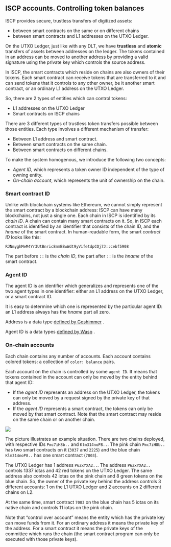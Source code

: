 ## ISCP accounts. Controlling token balances

ISCP provides secure, trustless transfers of digitized assets:

- between smart contracts on the same or on different chains
- between smart contracts and L1 addresses on the UTXO Ledger.

On the UTXO Ledger, just like with any DLT, we have **trustless** and **atomic**
transfers of assets between addresses on the ledger. The tokens contained in an
address can be moved to another address by providing a valid signature using the
private key which controls the source address.

In ISCP, the smart contracts which reside on chains are also owners of their
tokens. Each smart contract can receive tokens that are transferred to it and
can send tokens that it controls to any other owner, be it another smart
contract, or an ordinary L1 address on the UTXO Ledger.

So, there are 2 types of entities which can control tokens:

* L1 addresses on the UTXO Ledger
* Smart contracts on ISCP chains

There are 3 different types of trustless token transfers possible between those
entities. Each type involves a different mechanism of transfer:

* Between L1 address and smart contract.
* Between smart contracts on the same chain.
* Between smart contracts on different chains.

To make the system homogenous, we introduce the following two concepts:

* _Agent ID_, which represents a token owner ID independent of the type of
  owning entity.
* _On-chain account_, which represents the unit of ownership on the chain.

### Smart contract ID

Unlike with blockchain systems like Ethereum, we cannot simply represent the
smart contract by a blockchain address: ISCP can have many blockchains, not just
a single one. Each chain in ISCP is identified by its _chain ID_. A chain can
contain many smart contracts on it. So, in ISCP each contract is identified by
an identifier that consists of the chain ID, and the _hname_ of the smart
contract. In human-readable form, the smart _contract ID_ looks like this:

```
RJNmyghMeM4Yr3UtBnric8mmBBwWdt9yVifetdpCQj7J::cebf5908
```

The part before `::` is the _chain ID_, the part after `::` is the _hname_ of
the smart contract.

### Agent ID

The agent ID is an identifier which generalizes and represents one of the two
agent types in one identifier: either an L1 address on the UTXO Ledger, or a
smart contract ID.

It is easy to determine which one is represented by the particular agent ID: an
L1 address always has the _hname_ part all zero.

Address is a data type
[defined by Goshimmer](https://github.com/iotaledger/goshimmer/blob/master/packages/ledgerstate/address.go#L43)
.

Agent ID is a data types
[defined by Wasp](https://github.com/iotaledger/wasp/blob/master/packages/coretypes/agentid.go#L25)
.

### On-chain accounts

Each chain contains any number of accounts. Each account contains colored
tokens: a collection of `color: balance` pairs.

Each account on the chain is controlled by some `agent ID`. It means that tokens
contained in the account can only be moved by the entity behind that agent ID:

* If the _agent ID_ represents an address on the UTXO Ledger, the tokens can
  only be moved by a request signed by the private key of that address.
* If the _agent ID_ represents a smart contract, the tokens can only be moved by
  that smart contract. Note that the smart contract may reside on the same chain
  or on another chain.

![](accounts.png)

The picture illustrates an example situation. There are two chains deployed,
with respective IDs `Pmc7iH8b..` and `Klm314noP8..`. The pink chain `Pmc7iH8b..`
has two smart contracts on it (`3037` and `2225`) and the blue chain
`Klm314noP8..` has one smart contract (`7003`).

The UTXO Ledger has 1 address `P6ZxYXA2..`. The address `P6ZxYXA2..` controls
1337 iotas and 42 red tokens on the UTXO Ledger. The same address also controls
42 iotas on the pink chain and 8 green tokens on the blue chain. So, the owner
of the private key behind the address controls 3 different accounts: 1 on the L1
UTXO Ledger and 2 accounts on 2 different chains on L2.

At the same time, smart contract `7003` on the blue chain has 5 iotas on its
native chain and controls 11 iotas on the pink chain.

Note that “control over account” means the entity which has the private key can
move funds from it. For an ordinary address it means the private key of the
address. For a smart contract it means the private keys of the committee which
runs the chain (the smart contract program can only be executed with those
private keys).
